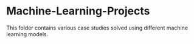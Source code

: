 # Machine-Learning-Projects
This folder contains  various case studies solved using different machine learning models.
